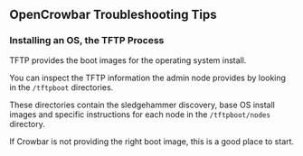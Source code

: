 ## OpenCrowbar Troubleshooting Tips

### Installing an OS, the TFTP Process

TFTP provides the boot images for the operating system install.

You can inspect the TFTP information the admin node provides by looking in the `/tftpboot` directories.

These directories contain the sledgehammer discovery, base OS install images and specific instructions for each node in the `/tftpboot/nodes` directory.

If Crowbar is not providing the right boot image, this is a good place to start. 
